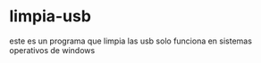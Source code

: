 # limpia-usb
este es un programa que limpia las usb solo funciona en sistemas operativos 
de windows 
